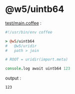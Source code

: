 [‼️]: ✏️README.mdt

# @w5/uintb64

[test/main.coffee](./test/main.coffee) :

```coffee
#!/usr/bin/env coffee

> @w5/uintb64
#   @w5/uridir
#   path > join

# ROOT = uridir(import.meta)

console.log await uintb64 123
```

output :

```
123
```
